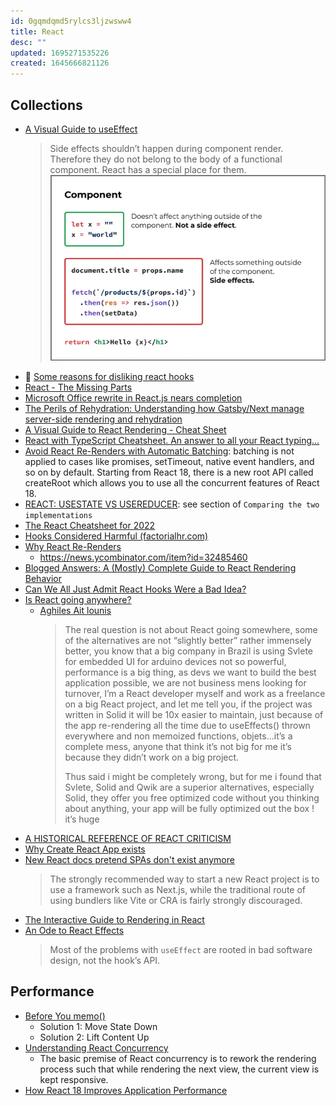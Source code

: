 ```yaml
---
id: 0gqmdqmd5rylcs3ljzwsww4
title: React
desc: ""
updated: 1695271535226
created: 1645666821126
---
```


## Collections

- [A Visual Guide to useEffect](https://alexsidorenko.com/blog/useeffect/)
  > Side effects shouldn’t happen during component render. Therefore they do not belong to the body of a functional component. React has a special place for them.
  > ![side effect](assets/images/language/react-side-effect.webp)
- 🌠 [Some reasons for disliking react hooks](https://blog.bitsrc.io/some-reasons-for-disliking-react-hooks-80f1e18eb9b3)
- [React - The Missing Parts](https://acko.net/blog/react-the-missing-parts/)
- [Microsoft Office rewrite in React.js nears completion](https://react-etc.net/entry/microsoft-office-rewrite-to-react-js-nears-completion)
- [The Perils of Rehydration: Understanding how Gatsby/Next manage server-side rendering and rehydration](https://www.joshwcomeau.com/react/the-perils-of-rehydration/)
- [A Visual Guide to React Rendering - Cheat Sheet](https://alexsidorenko.com/blog/react-render-cheat-sheet/)
- [React with TypeScript Cheatsheet. An answer to all your React typing…](https://blog.bitsrc.io/react-with-typescript-cheatsheet-9dd891dc5bfe)
- [Avoid React Re-Renders with Automatic Batching](https://blog.bitsrc.io/avoid-react-re-renders-with-automatic-batching-dc8a76ce6de4): batching is not applied to cases like promises, setTimeout, native event handlers, and so on by default. Starting from React 18, there is a new root API called createRoot which allows you to use all the concurrent features of React 18.
- [REACT: USESTATE VS USEREDUCER](https://tasoskakour.com/blog/react-use-state-vs-use-reducer): see section of `Comparing the two implementations`
- [The React Cheatsheet for 2022](https://www.freecodecamp.org/news/the-react-cheatsheet)
- [Hooks Considered Harmful (factorialhr.com)](https://news.ycombinator.com/item?id=30753127)
- [Why React Re-Renders](https://www.joshwcomeau.com/react/why-react-re-renders/)
  - https://news.ycombinator.com/item?id=32485460
- [Blogged Answers: A (Mostly) Complete Guide to React Rendering Behavior](https://blog.isquaredsoftware.com/2020/05/blogged-answers-a-mostly-complete-guide-to-react-rendering-behavior/)
- [Can We All Just Admit React Hooks Were a Bad Idea?](https://medium.com/codex/can-we-all-just-admit-react-hooks-were-a-bad-idea-c48120c5188d)
- [Is React going anywhere?](https://www.infoxicator.com/is-react-going-anywhere)
  - [Aghiles Ait lounis](https://app.daily.dev/posts/kk7qnX1Wi)
    > The real question is not about React going somewhere, some of the alternatives are not “slightly better” rather immensely better, you know that a big company in Brazil is using Svlete for embedded UI for arduino devices not so powerful, performance is a big thing, as devs we want to build the best application possible, we are not business mens looking for turnover, I’m a React developer myself and work as a freelance on a big React project, and let me tell you, if the project was written in Solid it will be 10x easier to maintain, just because of the app re-rendering all the time due to useEffects() thrown everywhere and non memoized functions, objets…it’s a complete mess, anyone that think it’s not big for me it’s because they didn’t work on a big project.
    >
    > Thus said i might be completely wrong, but for me i found that Svlete, Solid and Qwik are a superior alternatives, especially Solid, they offer you free optimized code without you thinking about anything, your app will be fully optimized out the box ! it’s huge
- [A HISTORICAL REFERENCE OF REACT CRITICISM](https://www.zachleat.com/web/react-criticism/)
- [Why Create React App exists](https://github.com/reactjs/reactjs.org/pull/5487#issuecomment-1409720741)
- [New React docs pretend SPAs don't exist anymore](https://wasp-lang.dev/blog/2023/03/17/new-react-docs-pretend-spas-dont-exist)
  > The strongly recommended way to start a new React project is to use a framework such as Next.js, while the traditional route of using bundlers like Vite or CRA is fairly strongly discouraged.
- [The Interactive Guide to Rendering in React](https://ui.dev/why-react-renders)
- [An Ode to React Effects](https://alexkondov.com/an-ode-to-effects/)
  > Most of the problems with `useEffect` are rooted in bad software design, not the hook’s API.

## Performance

- [Before You memo()](https://overreacted.io/before-you-memo/)
  - Solution 1: Move State Down
  - Solution 2: Lift Content Up
- [Understanding React Concurrency](https://www.bbss.dev/posts/react-concurrency/)
  - The basic premise of React concurrency is to rework the rendering process such that while rendering the next view, the current view is kept responsive.
- [How React 18 Improves Application Performance](https://vercel.com/blog/how-react-18-improves-application-performance)
